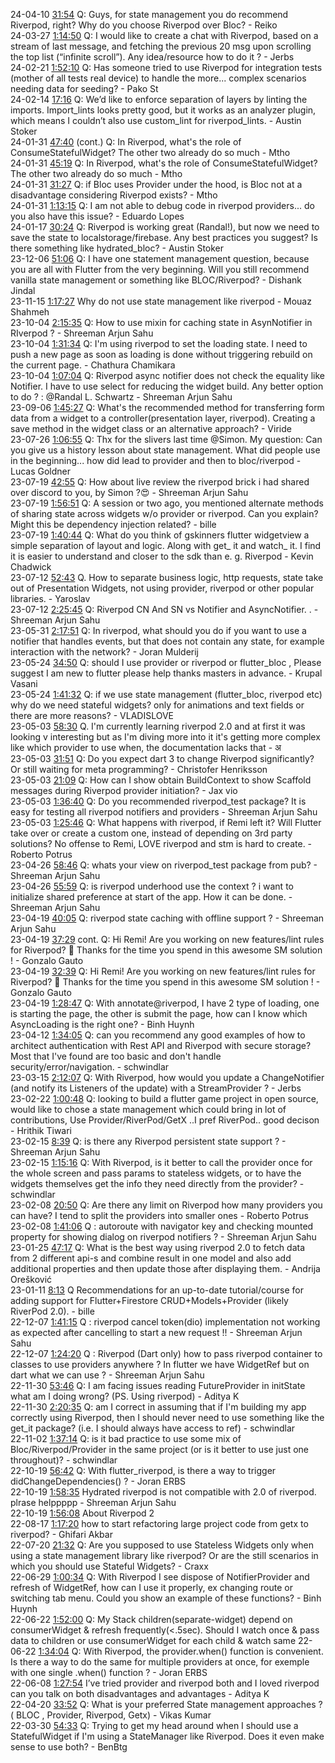 24-04-10 [31:54](https://www.youtube.com/watch?v=Logu_cx_qck&t=31m54s) Q: Guys, for state management you do recommend Riverpod, right? Why do you choose Riverpod over Bloc? - Reiko  
24-03-27 [1:14:50](https://www.youtube.com/watch?v=lIJ68y81m6M&t=1h14m50s) Q: I would like to create a chat with Riverpod, based on a stream of last message, and fetching the previous 20 msg upon scrolling the top list (“infinite scroll”). Any idea/resource how to do it ? - Jerbs  
24-02-21 [1:52:10](https://www.youtube.com/watch?v=jNbiiZI6FgI&t=1h52m10s) Q: Has someone tried to use Riverpod for integration tests (mother of all tests real device) to handle the more... complex scenarios needing data for seeding? - Pako St  
24-02-14 [17:16](https://www.youtube.com/watch?v=1qZxFApx1xs&t=17m16s) Q: We’d like to enforce separation of layers by linting the imports. Import_lints looks pretty good, but it works as an analyzer plugin, which means I couldn’t also use custom_lint for riverpod_lints. - Austin Stoker  
24-01-31 [47:40](https://www.youtube.com/watch?v=YS_g2TJN-cQ&t=47m40s) (cont.) Q: In Riverpod, what's the role of ConsumeStatefulWidget? The other two already do so much - Mtho  
24-01-31 [45:19](https://www.youtube.com/watch?v=YS_g2TJN-cQ&t=45m19s) Q: In Riverpod, what's the role of ConsumeStatefulWidget? The other two already do so much - Mtho  
24-01-31 [31:27](https://www.youtube.com/watch?v=YS_g2TJN-cQ&t=31m27s) Q: if Bloc uses Provider under the hood, is Bloc not at a disadvantage considering Riverpod exists? - Mtho  
24-01-31 [1:13:15](https://www.youtube.com/watch?v=YS_g2TJN-cQ&t=1h13m15s) Q: I am not able to debug code in riverpod providers... do you also have this issue? - Eduardo Lopes  
24-01-17 [30:24](https://www.youtube.com/watch?v=oRuCUf0uh_s&t=30m24s) Q: Riverpod is working great (Randal!), but now we need to save the state to localstorage/firebase. Any best practices you suggest? Is there something like hydrated_bloc? - Austin Stoker  
23-12-06 [51:06](https://www.youtube.com/watch?v=TaHhT1QdYUM&t=51m06s) Q: I have one statement management question, because you are all with Flutter from the very beginning. Will you still recommend vanilla state management or something like BLOC/Riverpod? - Dishank Jindal  
23-11-15 [1:17:27](https://www.youtube.com/watch?v=1JuZCCbJma8&t=1h17m27s) Why do not use state management like riverpod - Mouaz Shahmeh  
23-10-04 [2:15:35](https://www.youtube.com/watch?v=QmY9QCXhUGM&t=2h15m35s) Q: How to use mixin for caching state in AsynNotifier in RIverpod ? - Shreeman Arjun Sahu  
23-10-04 [1:31:34](https://www.youtube.com/watch?v=QmY9QCXhUGM&t=1h31m34s) Q: I'm using riverpod to set the loading state. I need to push a new page as soon as loading is done without triggering rebuild on the current page. - Chathura Chamikara  
23-10-04 [1:07:04](https://www.youtube.com/watch?v=QmY9QCXhUGM&t=1h07m04s) Q: Riverpod async notifier does not check the equality like Notifier. I have to use select for reducing the widget build. Any better option to do ? : @Randal L. Schwartz - Shreeman Arjun Sahu  
23-09-06 [1:45:27](https://www.youtube.com/watch?v=YLXj6w4UoBg&t=1h45m27s) Q: What's the recommended method for transferring form data from a widget to a controller(presentation layer, riverpod). Creating a save method in the widget class or an alternative approach? - Viride  
23-07-26 [1:06:55](https://www.youtube.com/watch?v=fbhs2DaJrNE&t=1h06m55s) Q: Thx for the slivers last time @Simon. My question: Can you give us a history lesson about state management. What did people use in the beginning... how did lead to provider and then to bloc/riverpod - Lucas Goldner  
23-07-19 [42:55](https://www.youtube.com/watch?v=zNOZD0JSFQY&t=42m55s) Q: How about live review the riverpod brick i had shared over discord to you, by Simon ?😍 - Shreeman Arjun Sahu  
23-07-19 [1:56:51](https://www.youtube.com/watch?v=zNOZD0JSFQY&t=1h56m51s) Q: A session or two ago, you mentioned alternate methods of sharing state across widgets w/o provider or riverpod. Can you explain? Might this be dependency injection related? - bille  
23-07-19 [1:40:44](https://www.youtube.com/watch?v=zNOZD0JSFQY&t=1h40m44s) Q: What do you think of gskinners flutter widgetview a simple separation of layout and logic. Along with get_ it and watch_ it. I find it is easier to understand and closer to the sdk than e. g. Riverpod - Kevin Chadwick  
23-07-12 [52:43](https://www.youtube.com/watch?v=O_A97bbaC4w&t=52m43s) Q. How to separate business logic, http requests, state take out of Presentation Widgets, not using provider, riverpod or other popular libraries. - Yaroslav  
23-07-12 [2:25:45](https://www.youtube.com/watch?v=O_A97bbaC4w&t=2h25m45s) Q: Riverpod CN And SN vs Notifier and AsyncNotifier. . - Shreeman Arjun Sahu  
23-05-31 [2:17:51](https://www.youtube.com/watch?v=8HRiCW8_i4s&t=2h17m51s) Q: In riverpod, what should you do if you want to use a notifier that handles events, but that does not contain any state, for example interaction with the network? - Joran Mulderij  
23-05-24 [34:50](https://www.youtube.com/watch?v=1KWCr7_pbTo&t=34m50s) Q: should I use provider or riverpod or flutter_bloc , Please suggest I am new to flutter please help thanks masters in advance. - Krupal Vasani  
23-05-24 [1:41:32](https://www.youtube.com/watch?v=1KWCr7_pbTo&t=1h41m32s) Q: if we use state management (flutter_bloc, riverpod etc) why do we need stateful widgets? only for animations and text fields or there are more reasons? - VLADISLOVE  
23-05-03 [58:30](https://www.youtube.com/watch?v=tmlS-1cvE38&t=58m30s) Q. I'm currently learning riverpod 2.0 and at first it was looking v interesting but as I'm diving more into it it's getting more complex like which provider to use when, the documentation lacks that - अ  
23-05-03 [31:51](https://www.youtube.com/watch?v=tmlS-1cvE38&t=31m51s) Q: Do you expect dart 3 to change Riverpod significantly? Or still waiting for meta programming? - Christofer Henriksson  
23-05-03 [21:09](https://www.youtube.com/watch?v=tmlS-1cvE38&t=21m09s) Q: How can I show obtain BuildContext to show Scaffold messages during Riverpod provider initiation? - Jax vio  
23-05-03 [1:36:40](https://www.youtube.com/watch?v=tmlS-1cvE38&t=1h36m40s) Q: Do you recommended riverpod_test package? It is easy for testing all riverpod notifiers and providers - Shreeman Arjun Sahu  
23-05-03 [1:25:46](https://www.youtube.com/watch?v=tmlS-1cvE38&t=1h25m46s) Q: What happens with riverpod, if Remi left it? Will Flutter take over or create a custom one, instead of depending on 3rd party solutions? No offense to Remi, LOVE riverpod and stm is hard to create. - Roberto Potrus  
23-04-26 [58:46](https://www.youtube.com/watch?v=4_mXPyNp-bE&t=58m46s) Q: whats your view on riverpod_test package from pub? - Shreeman Arjun Sahu  
23-04-26 [55:59](https://www.youtube.com/watch?v=4_mXPyNp-bE&t=55m59s) Q: is riverpod underhood use the context ? i want to initialize shared preference at start of the app. How it can be done. - Shreeman Arjun Sahu  
23-04-19 [40:05](https://www.youtube.com/watch?v=q1-uTHVmHQE&t=40m05s) Q: riverpod state caching with offline support ? - Shreeman Arjun Sahu  
23-04-19 [37:29](https://www.youtube.com/watch?v=q1-uTHVmHQE&t=37m29s) cont. Q: Hi Remi! Are you working on new features/lint rules for Riverpod? 👀 Thanks for the time you spend in this awesome SM solution ! - Gonzalo Gauto  
23-04-19 [32:39](https://www.youtube.com/watch?v=q1-uTHVmHQE&t=32m39s) Q: Hi Remi! Are you working on new features/lint rules for Riverpod? 👀 Thanks for the time you spend in this awesome SM solution ! - Gonzalo Gauto  
23-04-19 [1:28:47](https://www.youtube.com/watch?v=q1-uTHVmHQE&t=1h28m47s) Q: With annotate@riverpod, I have 2 type of loading, one is starting the page, the other is submit the page, how can I know which AsyncLoading is the right one? - Binh Huynh  
23-04-12 [1:34:05](https://www.youtube.com/watch?v=PUsgJXQh5Ow&t=1h34m05s) Q: can you recommend any good examples of how to architect authentication with Rest API and Riverpod with secure storage? Most that I've found are too basic and don't handle security/error/navigation. - schwindlar  
23-03-15 [2:12:07](https://www.youtube.com/watch?v=R9lVfygX44g&t=2h12m07s) Q: With Riverpod, how would you update a ChangeNotifier (and notify its Listeners of the update) with a StreamProvider ? - Jerbs  
23-02-22 [1:00:48](https://www.youtube.com/watch?v=syuJyXmliWY&t=1h00m48s) Q: looking to build a flutter game project in open source, would like to chose a state management which could bring in lot of contributions, Use Provider/RiverPod/GetX ..I pref RiverPod.. good decison - Hrithik Tiwari  
23-02-15 [8:39](https://www.youtube.com/watch?v=Xdv77zdmd90&t=8m39s) Q: is there any Riverpod persistent state support ? - Shreeman Arjun Sahu  
23-02-15 [1:15:16](https://www.youtube.com/watch?v=Xdv77zdmd90&t=1h15m16s) Q: With Riverpod, is it better to call the provider once for the whole screen and pass params to stateless widgets, or to have the widgets themselves get the info they need directly from the provider? - schwindlar  
23-02-08 [20:50](https://www.youtube.com/watch?v=8KV2JHe5Nko&t=20m50s) Q: Are there any limit on Riverpod how many providers you can have? I tend to split the providers into smaller ones - Roberto Potrus  
23-02-08 [1:41:06](https://www.youtube.com/watch?v=8KV2JHe5Nko&t=1h41m06s) Q : autoroute with navigator key and checking mounted property for showing dialog on riverpod notifiers ? - Shreeman Arjun Sahu  
23-01-25 [47:17](https://www.youtube.com/watch?v=G9fmslNz-Fc&t=47m17s) Q: What is the best way using riverpod 2.0 to fetch data from 2 different api-s and combine result in one model and also add additional properties and then update those after displaying them. - Andrija Orešković  
23-01-11 [8:13](https://www.youtube.com/watch?v=pfHMCvqkY28&t=8m13s) Q Recommendations for an up-to-date tutorial/course for adding support for Flutter+Firestore CRUD+Models+Provider (likely RiverPod 2.0). - bille  
22-12-07 [1:41:15](https://www.youtube.com/watch?v=RTA5S-KEfAc&t=1h41m15s) Q : riverpod cancel token(dio) implementation not working as expected after cancelling to start a new request !! - Shreeman Arjun Sahu  
22-12-07 [1:24:20](https://www.youtube.com/watch?v=RTA5S-KEfAc&t=1h24m20s) Q : Riverpod (Dart only) how to pass riverpod container to classes to use providers anywhere ? In flutter we have WidgetRef but on dart what we can use ? - Shreeman Arjun Sahu  
22-11-30 [53:46](https://www.youtube.com/watch?v=N_JQQnekbY8&t=53m46s) Q: I am facing issues reading FutureProvider in initState what am I doing wrong? (PS. Using riverpod) - Aditya K  
22-11-30 [2:20:35](https://www.youtube.com/watch?v=N_JQQnekbY8&t=2h20m35s) Q: am I correct in assuming that if I'm building my app correctly using Riverpod, then I should never need to use something like the get_it package? (i.e. I should always have access to ref) - schwindlar  
22-11-02 [1:37:14](https://www.youtube.com/watch?v=Gyf807q3mro&t=1h37m14s) Q: is it bad practice to use some mix of Bloc/Riverpod/Provider in the same project (or is it better to use just one throughout)? - schwindlar  
22-10-19 [56:42](https://www.youtube.com/watch?v=wRcQ4kekKZg&t=56m42s) Q: With flutter_riverpod, is there a way to trigger didChangeDependencies() ? - Joran ERBS  
22-10-19 [1:58:35](https://www.youtube.com/watch?v=wRcQ4kekKZg&t=1h58m35s) Hydrated riverpod is not compatible with 2.0 of riverpod. plrase helppppp - Shreeman Arjun Sahu  
22-10-19 [1:56:08](https://www.youtube.com/watch?v=wRcQ4kekKZg&t=1h56m08s) About Riverpod 2  
22-08-17 [1:17:20](https://www.youtube.com/watch?v=9ClKX6rSJ2w&t=1h17m20s) how to start refactoring large project code from getx to riverpod? - Ghifari Akbar  
22-07-20 [21:32](https://www.youtube.com/watch?v=b3jkAEKSJnA&t=21m32s) Q: Are you supposed to use Stateless Widgets only when using a state management library like riverpod? Or are the still scenarios in which you should use Stateful Widgets? - Craxx  
22-06-29 [1:00:34](https://www.youtube.com/watch?v=9KFk4lypFD4&t=1h00m34s) Q: With Riverpod I see dispose of NotifierProvider and refresh of WidgetRef, how can I use it properly, ex changing route or switching tab menu. Could you show an example of these functions? - Binh Huynh  
22-06-22 [1:52:00](https://www.youtube.com/watch?v=pdKb8HLCXOA&t=1h52m00s) Q: My Stack children(separate-widget) depend on consumerWidget & refresh frequently(<.5sec). Should I watch once & pass data to children or use consumerWidget for each child & watch same 
22-06-22 [1:34:04](https://www.youtube.com/watch?v=pdKb8HLCXOA&t=1h34m04s) Q: With Riverpod, the provider.when() function is convenient. Is there a way to do the same for multiple providers at once, for exemple with one single .when() function ? - Joran ERBS  
22-06-08 [1:27:54](https://www.youtube.com/watch?v=tnxF98_DuY8&t=1h27m54s) I’ve tried provider and riverpod both and I loved riverpod can you talk on both disadvantages and advantages - Aditya K  
22-04-20 [33:52](https://www.youtube.com/watch?v=3wldHrOdQ1w&t=33m52s) Q: What is your preferred State management approaches ? ( BLOC , Provider, Riverpod, Getx) - Vikas Kumar  
22-03-30 [54:33](https://www.youtube.com/watch?v=CFWKaqfVPEk&t=54m33s) Q: Trying to get my head around when I should use a StatefulWidget if I'm using a StateManager like Riverpod. Does it even make sense to use both? - BenBtg  
